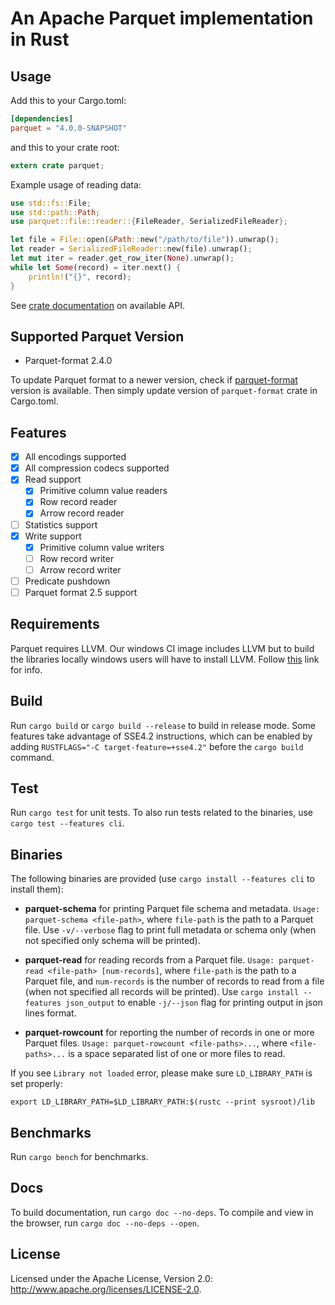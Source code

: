 <!---
  Licensed to the Apache Software Foundation (ASF) under one
  or more contributor license agreements.  See the NOTICE file
  distributed with this work for additional information
  regarding copyright ownership.  The ASF licenses this file
  to you under the Apache License, Version 2.0 (the
  "License"); you may not use this file except in compliance
  with the License.  You may obtain a copy of the License at

    http://www.apache.org/licenses/LICENSE-2.0

  Unless required by applicable law or agreed to in writing,
  software distributed under the License is distributed on an
  "AS IS" BASIS, WITHOUT WARRANTIES OR CONDITIONS OF ANY
  KIND, either express or implied.  See the License for the
  specific language governing permissions and limitations
  under the License.
-->

# An Apache Parquet implementation in Rust

## Usage
Add this to your Cargo.toml:
```toml
[dependencies]
parquet = "4.0.0-SNAPSHOT"
```

and this to your crate root:
```rust
extern crate parquet;
```

Example usage of reading data:
```rust
use std::fs::File;
use std::path::Path;
use parquet::file::reader::{FileReader, SerializedFileReader};

let file = File::open(&Path::new("/path/to/file")).unwrap();
let reader = SerializedFileReader::new(file).unwrap();
let mut iter = reader.get_row_iter(None).unwrap();
while let Some(record) = iter.next() {
    println!("{}", record);
}
```
See [crate documentation](https://docs.rs/crate/parquet/4.0.0-SNAPSHOT) on available API.

## Supported Parquet Version
- Parquet-format 2.4.0

To update Parquet format to a newer version, check if [parquet-format](https://github.com/sunchao/parquet-format-rs)
version is available. Then simply update version of `parquet-format` crate in Cargo.toml.

## Features
- [X] All encodings supported
- [X] All compression codecs supported
- [X] Read support
  - [X] Primitive column value readers
  - [X] Row record reader
  - [X] Arrow record reader
- [ ] Statistics support
- [X] Write support
  - [X] Primitive column value writers
  - [ ] Row record writer
  - [ ] Arrow record writer
- [ ] Predicate pushdown
- [ ] Parquet format 2.5 support

## Requirements

Parquet requires LLVM.  Our windows CI image includes LLVM but to build the libraries locally windows
users will have to install LLVM. Follow [this](https://github.com/appveyor/ci/issues/2651) link for info.

## Build
Run `cargo build` or `cargo build --release` to build in release mode.
Some features take advantage of SSE4.2 instructions, which can be
enabled by adding `RUSTFLAGS="-C target-feature=+sse4.2"` before the
`cargo build` command.

## Test
Run `cargo test` for unit tests. To also run tests related to the binaries, use `cargo test --features cli`.

## Binaries
The following binaries are provided (use `cargo install --features cli` to install them):
- **parquet-schema** for printing Parquet file schema and metadata.
`Usage: parquet-schema <file-path>`, where `file-path` is the path to a Parquet file. Use `-v/--verbose` flag 
to print full metadata or schema only (when not specified only schema will be printed).

- **parquet-read** for reading records from a Parquet file.
`Usage: parquet-read <file-path> [num-records]`, where `file-path` is the path to a Parquet file,
and `num-records` is the number of records to read from a file (when not specified all records will
be printed). Use `cargo install --features json_output` to enable `-j/--json` flag for printing output
in json lines format. 

- **parquet-rowcount** for reporting the number of records in one or more Parquet files.
`Usage: parquet-rowcount <file-paths>...`, where `<file-paths>...` is a space separated list of one or more 
files to read. 

If you see `Library not loaded` error, please make sure `LD_LIBRARY_PATH` is set properly:
```
export LD_LIBRARY_PATH=$LD_LIBRARY_PATH:$(rustc --print sysroot)/lib
```

## Benchmarks
Run `cargo bench` for benchmarks.

## Docs
To build documentation, run `cargo doc --no-deps`.
To compile and view in the browser, run `cargo doc --no-deps --open`.

## License
Licensed under the Apache License, Version 2.0: http://www.apache.org/licenses/LICENSE-2.0.
